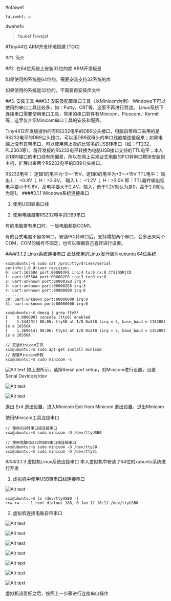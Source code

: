 #nfaiwef


```
faliwehf; a
```

dwahefo

>faukef
>fkwejaf





#Tiny4412 ARM开发环境搭建
[TOC]

##1. 简介


##2. 在64位系统上安装32位的库
ARM开发板是

如果使用的系统是64位的，需要安装支持32系统的库

如果使用的系统是32位的，不需要再安装库文件

##3. 安装工具
###3.1 安装及配置串口工具（以Minicom为例）
Windows下可以使用的串口工具比较多，如：Putty、CRT等，这里不再进行赘述。
Linux系统下连接串口需要使用串口工具，常用的串口软件有Minicom、Picocom、Kermit等，这里仅介绍Minicom串口工具的安装和配置。

Tiny4412开发板提供的有RS232电平的DB9公头接口，电脑自带串口采用的是RS232电平的DB9公头接口，可以用DB9双母头的串口线直接连接起来；如果电脑上没有自带串口，可以使用网上卖的比较多的USB转串口（如：FT232、PL2303等），将开发板的RS232电平转换为电脑USB接口支持的TTL电平；本人对DB9接口的串口线有所偏爱，所以在网上买来台式电脑的PCI转串口模块安装到主机，扩展出来两个RS232电平的DB9公头接口。

RS232电平：
逻辑1的电平为-3～-15V，逻辑0的电平为+3～+15V
TTL电平：
输出 L： <0.8V ； H：>2.4V。
输入 L： <1.2V ； H：>2.0V
即：TTL器件输出低电平要小于0.8V，高电平要大于2.4V。输入，低于1.2V就认为是0，高于2.0就认为是1。
####3.1.1 Windows系统连接串口


1. 使用USB转串口线

2. 使用电脑自带RS232电平的DB9串口

有的电脑带有串口时，一般电脑都是COM1。

有的台式电脑不自带串口，安装PCI转串口后，支持增加两个串口，会多出来两个COM，COM的编号不固定，也可以根据自己喜好进行设置。

####3.1.2 Linux系统连接串口
此处使用的Linux发行版为xubuntu 64位系统
```
xxx@ubuntu:~$ sudo cat /proc/tty/driver/serial
serinfo:1.0 driver revision:
0: uart:16550A port:000003F8 irq:4 tx:0 rx:0 CTS|DSR|CD
1: uart:16550A port:000002F8 irq:3 tx:0 rx:0
2: uart:unknown port:000003E8 irq:4
3: uart:unknown port:000002E8 irq:3
4: uart:unknown port:00000000 irq:0
......
30: uart:unknown port:00000000 irq:0
31: uart:unknown port:00000000 irq:0
```

```
xxx@ubuntu:~$ dmesg | grep ttyS*
[    0.000000] console [tty0] enabled
[    1.344291] 00:05: ttyS0 at I/O 0x3f8 (irq = 4, base_baud = 115200) is a 16550A
[    1.369614] 00:06: ttyS1 at I/O 0x2f8 (irq = 3, base_baud = 115200) is a 16550A
```

```
// 安装Minicom工具
xxx@ubuntu:~$ sudo apt-get install minicom
// 配置Minicom参数
xxx@ubuntu:~$ sudo minicom -s
```
![Alt text](./1484185713605.png)
如上图所示，选择Serial port setup，对Minicom进行设置，设置Serial Device为/dev

![Alt text](./1484185686380.png)

![Alt text](./1484185754774.png)


退出
Exit		退出设置，进入Minicom
Exit from Minicom		退出设置，退出Minicom

使用Minicom工具连接串口
```
// 使用USB转串口线连接串口
xxx@ubuntu:~$ sudo minicom -D /dev/ttyUSB0

// 使用电脑RS232的DB9串口线连接串口
xxx@ubuntu:~$ sudo minicom -D /dev/ttyS0
xxx@ubuntu:~$ sudo minicom -D /dev/ttyS1
```


####3.1.3 虚拟机Linux系统连接串口
本人虚拟机中安装了64位的xubuntu系统进行开发
1. 虚拟机中使用USB转串口线连接串口


![Alt text](./1484187080830.png)

```
xxx@ubuntu:~$ ls /dev/ttyUSB0 -l
crw-rw---- 1 root dialout 188, 0 Jan 12 10:11 /dev/ttyUSB0
```






2. 虚拟机连接电脑自带串口

![Alt text](./1484184602946.png)

![Alt text](./1484184631821.png)

![Alt text](./1484184647238.png)

![Alt text](./1484184666023.png)

![Alt text](./1484184677351.png)

![Alt text](./1484184699782.png)

![Alt text](./1484184838298.png)


虚拟机设置好之后，按照上一步骤进行连接串口操作

